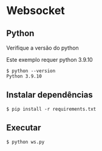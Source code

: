 # Websocket

## Python

Verifique a versão do python

Este exemplo requer python 3.9.10

```
$ python --version
Python 3.9.10
```

## Instalar dependências
```
$ pip install -r requirements.txt
```

## Executar

```
$ python ws.py 
```
